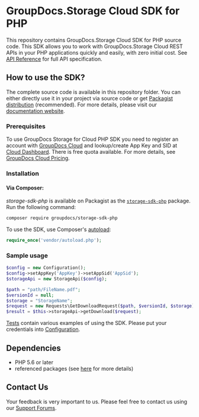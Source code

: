 # GroupDocs.Storage Cloud SDK for PHP
This repository contains GroupDocs.Storage Cloud SDK for PHP source code. This SDK allows you to work with GroupDocs.Storage Cloud REST APIs in your PHP applications quickly and easily, with zero initial cost.
See [API Reference](https://apireference.groupdocs.cloud/storage/) for full API specification.

## How to use the SDK?
The complete source code is available in this repository folder. You can either directly use it in your project via source code or get [Packagist distribution](https://packagist.org/packages/groupdocs/storage-sdk-php) (recommended). For more details, please visit our [documentation website](https://docs.groupdocs.cloud/display/storagecloud/Available+SDKs).

### Prerequisites

To use GroupDocs Storage for Cloud PHP SDK you need to register an account with [GroupDocs Cloud](https://www.groupdocs.cloud/) and lookup/create App Key and SID at [Cloud Dashboard](https://dashboard.groupdocs.cloud/#/apps). There is free quota available. For more details, see [GroupDocs Cloud Pricing](https://purchase.groupdocs.cloud/pricing).

### Installation

#### Via Composer:
*storage-sdk-php* is available on Packagist as the
[`storage-sdk-php`](https://packagist.org/packages/groupdocs/storage-sdk-php) package. Run the following command:
```bash
composer require groupdocs/storage-sdk-php
```

To use the SDK, use Composer's [autoload](https://getcomposer.org/doc/00-intro.md#autoloading):

```php
require_once('vendor/autoload.php');
```

### Sample usage

```php
$config = new Configuration();
$config->setAppKey('AppKey')->setAppSid('AppSid');
$storageApi = new StorageApi($config);

$path = "path/FileName.pdf";
$versionId = null;
$storage = "StorageName";
$request = new Requests\GetDownloadRequest($path, $versionId, $storage);
$result = $this->storageApi->getDownload($request);
```
      
[Tests](tests/GroupDocs/Storage) contain various examples of using the SDK.
Please put your credentials into [Configuration](src/GroupDocs/Storage/Configuration.php).

## Dependencies
- PHP 5.6 or later
- referenced packages (see [here](composer.json) for more details)

## Contact Us
Your feedback is very important to us. Please feel free to contact us using our [Support Forums](https://forum.groupdocs.cloud/c/storage).

